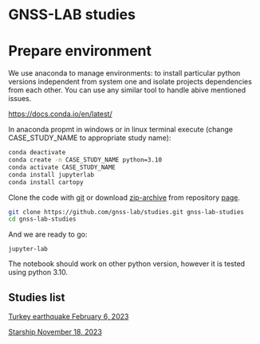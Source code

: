 # GNSS-LAB studies

# Prepare environment

We use anaconda to manage environments: to install particular python versions independent from system one and isolate projects dependencies from each other. You can use any similar tool to handle abive mentioned issues.

https://docs.conda.io/en/latest/

In anaconda propmt in windows or in linux terminal execute (change CASE_STUDY_NAME to appropriate study name):

```bash
conda deactivate
conda create -n CASE_STUDY_NAME python=3.10
conda activate CASE_STUDY_NAME
conda install jupyterlab
conda install cartopy
```

Clone the code with [git](https://git-scm.com/) or download [zip-archive](https://github.com/gnss-lab/studies/archive/refs/heads/main.zip) from repository [page](https://github.com/gnss-lab/studies).

```bash
git clone https://github.com/gnss-lab/studies.git gnss-lab-studies
cd gnss-lab-studies
```

And we are ready to go:

```
jupyter-lab
```

The notebook should work on other python version, however it is tested using python 3.10.

## Studies list

[Turkey earthquake February 6, 2023](./Turkey_EQ_2023/README.md)

[Starship November 18, 2023](./Starship_2023/README.md)
